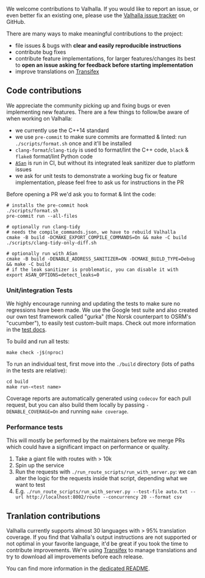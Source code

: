 We welcome contributions to Valhalla. If you would like to report an issue, or even better fix an existing one, please use the [Valhalla issue tracker](https://github.com/valhalla/valhalla/issues) on GitHub.

There are many ways to make meaningful contributions to the project:
- file issues & bugs with **clear and easily reproducible instructions**
- contribute bug fixes
- contribute feature implementations, for larger features/changes its best to **open an issue asking for feedback before starting implementation**
- improve translations on [Transifex](https://www.transifex.com/valhalla/valhalla-phrases/locales-en-us-json--transifex/)

## Code contributions

We appreciate the community picking up and fixing bugs or even implementing new features. There are a few things to follow/be aware of when working on Valhalla:
- we currently use the C++14 standard
- we use `pre-commit` to make sure commits are formatted & linted: run `./scripts/format.sh` once and it'll be installed
- `clang-format`/`clang-tidy` is used to format/lint the C++ code, `black` & `flake8` format/lint Python code
- [`ASan`](https://clang.llvm.org/docs/AddressSanitizer.html) is run in CI, but without its integrated leak sanitizer due to platform issues
- we ask for unit tests to demonstrate a working bug fix or feature implementation, please feel free to ask us for instructions in the PR

Before opening a PR we'd ask you to format & lint the code:
```
# installs the pre-commit hook
./scripts/format.sh
pre-commit run --all-files

# optionally run clang-tidy
# needs the compile_commands.json, we have to rebuild Valhalla
cmake -B build -DCMAKE_EXPORT_COMPILE_COMMANDS=On && make -C build
./scripts/clang-tidy-only-diff.sh

# optionally run with ASan
cmake -B build -DENABLE_ADDRESS_SANITIZER=ON -DCMAKE_BUILD_TYPE=Debug && make -C build
# if the leak sanitizer is problematic, you can disable it with 
export ASAN_OPTIONS=detect_leaks=0
```

### Unit/integration Tests

We highly encourage running and updating the tests to make sure no regressions have been made. We use the Google test suite and also created our own test framework called "gurka" (the Norsk counterpart to OSRM's "cucumber"), to easily test custom-built maps. Check out more information in the [test docs](test/gurka/README.md).

To build and run all tests:

```
make check -j$(nproc)
```

To run an individual test, first move into the `./build` directory (lots of paths in the tests are relative):

```
cd build
make run-<test name>
```

Coverage reports are automatically generated using `codecov` for each pull request, but you can also build them locally by passing `-DENABLE_COVERAGE=On` and running `make coverage`.

### Performance tests

This will mostly be performed by the maintainers before we merge PRs which could have a significant impact on performance or quality.

1. Take a giant file with routes with > 10k
2. Spin up the service
3. Run the requests with `./run_route_scripts/run_with_server.py`: we can alter the logic for the requests inside that script, depending what we want to test
4. E.g. `./run_route_scripts/run_with_server.py --test-file auto.txt --url http://localhost:8002/route --concurrency 20 --format csv`


## Tranlation contributions

Valhalla currently supports almost 30 languages with > 95% translation coverage. If you find that Valhalla's output instructions are not supported or not optimal in your favorite language, it'd be great if you took the time to contribute improvements. We're using [Transifex](https://www.transifex.com/valhalla/valhalla-phrases/locales-en-us-json--transifex/) to manage translations and try to download all improvements before each release.

You can find more information in the [dedicated README](locales/README.md).
